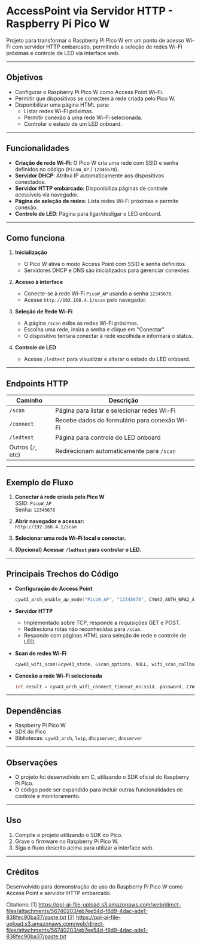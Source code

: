 # AccessPoint via Servidor HTTP - Raspberry Pi Pico W

Projeto para transformar o Raspberry Pi Pico W em um ponto de acesso Wi-Fi com servidor HTTP embarcado, permitindo a seleção de redes Wi-Fi próximas e controle de LED via interface web.

---

## Objetivos

- Configurar o Raspberry Pi Pico W como Access Point Wi-Fi.
- Permitir que dispositivos se conectem à rede criada pelo Pico W.
- Disponibilizar uma página HTML para:
  - Listar redes Wi-Fi próximas.
  - Permitir conexão a uma rede Wi-Fi selecionada.
  - Controlar o estado de um LED onboard.

---

## Funcionalidades

- **Criação de rede Wi-Fi**: O Pico W cria uma rede com SSID e senha definidos no código (`PicoW_AP` / `12345678`).
- **Servidor DHCP**: Atribui IP automaticamente aos dispositivos conectados.
- **Servidor HTTP embarcado**: Disponibiliza páginas de controle acessíveis via navegador.
- **Página de seleção de redes**: Lista redes Wi-Fi próximas e permite conexão.
- **Controle de LED**: Página para ligar/desligar o LED onboard.

---

## Como funciona

1. **Inicialização**
   - O Pico W ativa o modo Access Point com SSID e senha definidos.
   - Servidores DHCP e DNS são inicializados para gerenciar conexões.

2. **Acesso à interface**
   - Conecte-se à rede Wi-Fi `PicoW_AP` usando a senha `12345678`.
   - Acesse `http://192.168.4.1/scan` pelo navegador.

3. **Seleção de Rede Wi-Fi**
   - A página `/scan` exibe as redes Wi-Fi próximas.
   - Escolha uma rede, insira a senha e clique em "Conectar".
   - O dispositivo tentará conectar à rede escolhida e informará o status.

4. **Controle de LED**
   - Acesse `/ledtest` para visualizar e alterar o estado do LED onboard.

---

## Endpoints HTTP

| Caminho               | Descrição                                    |
|-----------------------|----------------------------------------------|
| `/scan`               | Página para listar e selecionar redes Wi-Fi  |
| `/connect`            | Recebe dados do formulário para conexão Wi-Fi|
| `/ledtest`            | Página para controle do LED onboard          |
| Outros (`/`, etc)     | Redirecionam automaticamente para `/scan`    |

---

## Exemplo de Fluxo

1. **Conectar à rede criada pelo Pico W**  
   SSID: `PicoW_AP`  
   Senha: `12345678`

2. **Abrir navegador e acessar:**  
   `http://192.168.4.1/scan`

3. **Selecionar uma rede Wi-Fi local e conectar.**

4. **(Opcional) Acessar `/ledtest` para controlar o LED.**

---

## Principais Trechos do Código

- **Configuração do Access Point**
  ```c
  cyw43_arch_enable_ap_mode("PicoW_AP", "12345678", CYW43_AUTH_WPA2_AES_PSK);
  ```

- **Servidor HTTP**
  - Implementado sobre TCP, responde a requisições GET e POST.
  - Redireciona rotas não reconhecidas para `/scan`.
  - Responde com páginas HTML para seleção de rede e controle de LED.

- **Scan de redes Wi-Fi**
  ```c
  cyw43_wifi_scan(&cyw43_state, &scan_options, NULL, wifi_scan_callback);
  ```

- **Conexão a rede Wi-Fi selecionada**
  ```c
  int result = cyw43_arch_wifi_connect_timeout_ms(ssid, password, CYW43_AUTH_WPA2_AES_PSK, 30000);
  ```

---

## Dependências

- Raspberry Pi Pico W
- SDK do Pico
- Bibliotecas: `cyw43_arch`, `lwip`, `dhcpserver`, `dnsserver`

---

## Observações

- O projeto foi desenvolvido em C, utilizando o SDK oficial do Raspberry Pi Pico.
- O código pode ser expandido para incluir outras funcionalidades de controle e monitoramento.

---

## Uso

1. Compile o projeto utilizando o SDK do Pico.
2. Grave o firmware no Raspberry Pi Pico W.
3. Siga o fluxo descrito acima para utilizar a interface web.

---

## Créditos

Desenvolvido para demonstração de uso do Raspberry Pi Pico W como Access Point e servidor HTTP embarcado.

Citations:
[1] https://ppl-ai-file-upload.s3.amazonaws.com/web/direct-files/attachments/56740203/eb7ee54d-f8d9-4dac-ade1-838fec90ba37/paste.txt
[2] https://ppl-ai-file-upload.s3.amazonaws.com/web/direct-files/attachments/56740203/eb7ee54d-f8d9-4dac-ade1-838fec90ba37/paste.txt
